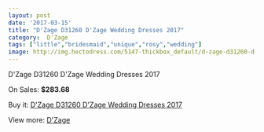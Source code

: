 ```yaml
---
layout: post
date: '2017-03-15'
title: "D'Zage D31260 D'Zage Wedding Dresses 2017"
category:  D'Zage
tags: ["little","bridesmaid","unique","rosy","wedding"]
image: http://img.hectodress.com/5147-thickbox_default/d-zage-d31260-d-zage-wedding-dresses-2013.jpg
---
```

D'Zage D31260 D'Zage Wedding Dresses 2017

On Sales: **$283.68**
<a href="https://www.hectodress.com/-d-zage/2600-d-zage-d31260-d-zage-wedding-dresses-2013.html"><amp-img layout="responsive" width="600" height="600" src="//img.hectodress.com/5147-thickbox_default/d-zage-d31260-d-zage-wedding-dresses-2013.jpg" alt="D'Zage D31260 D'Zage Wedding Dresses 2017 0" /></a>
<a href="https://www.hectodress.com/-d-zage/2600-d-zage-d31260-d-zage-wedding-dresses-2013.html"><amp-img layout="responsive" width="600" height="600" src="//img.hectodress.com/5149-thickbox_default/d-zage-d31260-d-zage-wedding-dresses-2013.jpg" alt="D'Zage D31260 D'Zage Wedding Dresses 2017 1" /></a>
<a href="https://www.hectodress.com/-d-zage/2600-d-zage-d31260-d-zage-wedding-dresses-2013.html"><amp-img layout="responsive" width="600" height="600" src="//img.hectodress.com/5148-thickbox_default/d-zage-d31260-d-zage-wedding-dresses-2013.jpg" alt="D'Zage D31260 D'Zage Wedding Dresses 2017 2" /></a>

Buy it: [D'Zage D31260 D'Zage Wedding Dresses 2017](https://www.hectodress.com/-d-zage/2600-d-zage-d31260-d-zage-wedding-dresses-2013.html "D'Zage D31260 D'Zage Wedding Dresses 2017")

View more: [ D'Zage](https://www.hectodress.com/44--d-zage " D'Zage")